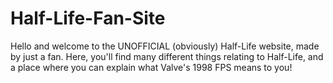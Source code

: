 # Half-Life-Fan-Site
Hello and welcome to the UNOFFICIAL (obviously) Half-Life website, made by just a fan. Here, you'll find many different things relating to Half-Life, and a place where you can explain what Valve's 1998 FPS means to you!
